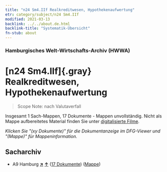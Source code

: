 ```yaml
---
title: "n24 Sm4.IIf Realkreditwesen, Hypothekenaufwertung"
etr: category/subject/n24 Sm4.IIf
modified: 2021-03-13
backlink: ../../about.de.html
backlink-title: "Systematik-Übersicht"
fn-stub: about
---
```


### Hamburgisches Welt-Wirtschafts-Archiv (HWWA)
# [n24 Sm4.IIf]{.gray}&#8201; Realkreditwesen, Hypothekenaufwertung&#160; 


> Scope Note: nach Valutaverfall



Insgesamt 1 Sach-Mappen, 17 Dokumente - Mappen unvollständig.
Nicht als Mappe aufbereitetes Material finden Sie unter [digitalisierte Filme](/film/h1_sh).

_Klicken Sie "(xy Dokumente)" für die Dokumentanzeige im DFG-Viewer und "(Mappe)" für Mappeninformation._

## Sacharchiv



- A9 Hamburg [**&nearr;**](../../../geo/i/140905/about.de.html "Hamburg (alle Mappen)") [**&uarr;**](../../../geo/about.de.html#A9 "Ländersystematik") (<a href="https://pm20.zbw.eu/dfgview/sh/140905,145350" title="über: Hamburg : Realkreditwesen, Hypothekenaufwertung" target="_blank">17 Dokumente</a>) ([Mappe](http://purl.org/pressemappe20/folder/sh/140905,145350))


